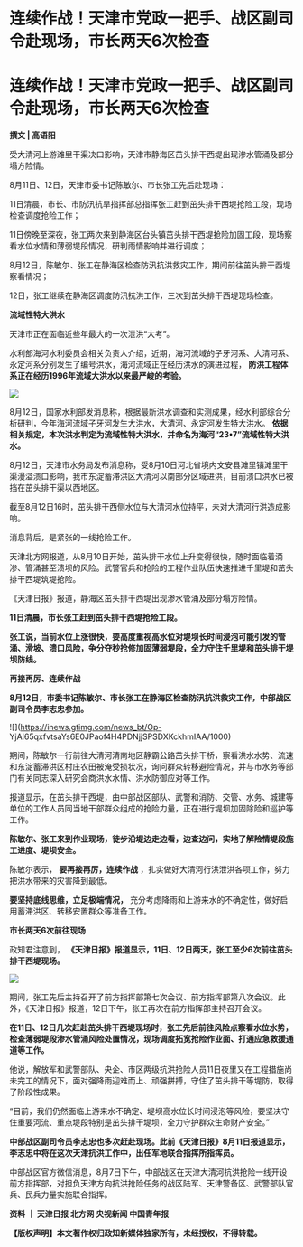# 连续作战！天津市党政一把手、战区副司令赴现场，市长两天6次检查

# 连续作战！天津市党政一把手、战区副司令赴现场，市长两天6次检查

**撰文 | 高语阳**

受大清河上游滩里干渠决口影响，天津市静海区茁头排干西堤出现渗水管涌及部分塌方险情。

8月11日、12日，天津市委书记陈敏尔、市长张工先后赴现场：

11日清晨，市长、市防汛抗旱指挥部总指挥张工赶到茁头排干西堤抢险工段，现场检查调度抢险工作；

11日傍晚至深夜，张工两次来到静海区台头镇茁头排干西堤抢险加固工段，现场察看水位水情和薄弱堤段情况，研判雨情影响并进行调度；

8月12日，陈敏尔、张工在静海区检查防汛抗洪救灾工作，期间前往茁头排干西堤察看情况；

12日，张工继续在静海区调度防汛抗洪工作，三次到茁头排干西堤现场检查。

**流域性特大洪水**

天津市正在面临近些年最大的一次泄洪“大考”。

水利部海河水利委员会相关负责人介绍，近期，海河流域的子牙河系、大清河系、永定河系分别发生了编号洪水，海河流域正在经历洪水的演进过程，
**防洪工程体系正在经历1996年流域大洪水以来最严峻的考验。**

![](https://inews.gtimg.com/news_bt/OWoDVC5AuMaIL8pxn2JodqVdT0JaD9ic4x39tz7S9OtiQAA/1000)

8月12日，国家水利部发消息称，根据最新洪水调查和实测成果，经水利部综合分析研判，今年海河流域子牙河发生大洪水，大清河、永定河发生特大洪水。
**依据相关规定，本次洪水判定为流域性特大洪水，并命名为海河“23•7”流域性特大洪水。**

8月12日，天津市水务局发布消息称，受8月10日河北省境内文安县滩里镇滩里干渠漫溢溃口影响，我市东淀蓄滞洪区大清河以南部分区域进洪，目前溃口洪水已被挡在茁头排干渠以西地区。

截至8月12日16时，茁头排干西侧水位与大清河水位持平，未对大清河行洪造成影响。

消息背后，是紧张的一线抢险工作。

天津北方网报道，从8月10日开始，茁头排干水位上升变得很快，随时面临着滴渗、管涌甚至溃坝的风险。武警官兵和抢险的工程作业队伍快速推进千里堤和茁头排干西堤筑堤抢险。

《天津日报》报道，静海区茁头排干西堤出现渗水管涌及部分塌方险情。

**11日清晨，市长张工赶到茁头排干西堤抢险工段。**

**张工说，当前水位上涨很快，要高度重视高水位对堤坝长时间浸泡可能引发的管涌、滑坡、溃口风险，争分夺秒抢修加固薄弱堤段，全力守住千里堤和茁头排干堤坝防线。**

**再接再厉、连续作战**

**8月12日，市委书记陈敏尔、市长张工在静海区检查防汛抗洪救灾工作，中部战区副司令员李志忠参加。**

![](https://inews.gtimg.com/news_bt/Op-
YjAI65qxfvtsaYs6E0JPaof4H4PDNjjSPSDXKckhmIAA/1000)

期间，陈敏尔一行前往大清河清南地区静霸公路茁头排干桥，察看洪水水势、流速和东淀蓄滞洪区村庄农田被淹受损状况，询问群众转移避险情况，并与市水务等部门有关同志深入研究会商洪水水情、洪水防御应对等工作。

报道显示，在茁头排干西堤，由中部战区部队、武警和消防、交管、水务、城建等单位的工作人员同当地干部群众组成的抢险力量，正在进行堤坝加固除险和巡护等工作。

**陈敏尔、张工来到作业现场，徒步沿堤边走边看，边查边问，实地了解险情堤段施工进度、堤坝安全。**

陈敏尔表示， **要再接再厉，连续作战** ，扎实做好大清河行洪泄洪各项工作，努力把洪水带来的灾害降到最低。

**要坚持底线思维，立足极端情况，** 充分考虑降雨和上游来水的不确定性，做好启用蓄滞洪区、转移安置群众等准备工作。

**市长两天6次前往现场**

政知君注意到， **《天津日报》报道显示，11日、12日两天，张工至少6次前往茁头排干西堤现场。**

![](https://inews.gtimg.com/news_bt/OeJUjzJVorxBKN1-xPO1xfxH2Z4-KvRk9UKdnHzVgqjRAAA/1000)

期间，张工先后主持召开了前方指挥部第七次会议、前方指挥部第八次会议。此外，《天津日报》报道，12日下午，张工再次在前方指挥部主持召开会议。

**在11日、12日几次赶赴茁头排干西堤现场时，张工先后前往风险点察看水位水势，检查薄弱堤段渗水管涌风险处置情况，现场调度拓宽抢险作业面、打通应急救援通道等工作。**

他说，解放军和武警部队、央企、市区两级抗洪抢险人员11日夜里又在工程措施尚未完工的情况下，面对强降雨迎难而上、顽强拼搏，守住了茁头排干等堤防，取得了阶段性成果。

“目前，我们仍然面临上游来水不确定、堤坝高水位长时间浸泡等风险，要坚决守住重要河流、重点堤段特别是茁头排干堤坝，全力守护群众生命财产安全。”

**中部战区副司令员李志忠也多次赶赴现场。此前《天津日报》8月11日报道显示，李志忠中将在这次天津抗洪工作中，出任军地联合指挥所指挥员。**

中部战区官方微信消息，8月7日下午，中部战区在天津大清河抗洪抢险一线开设前方指挥部，对担负天津方向抗洪抢险任务的战区陆军、天津警备区、武警部队官兵、民兵力量实施联合指挥。

**资料 ｜ 天津日报 北方网 央视新闻 中国青年报**

**【版权声明】本文著作权归政知新媒体独家所有，未经授权，不得转载。**

